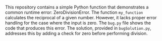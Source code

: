 This repository contains a simple Python function that demonstrates a common runtime error: ZeroDivisionError. The function `my_function` calculates the reciprocal of a given number.  However, it lacks proper error handling for the case where the input is zero.  The `bug.py` file shows the code that produces this error. The solution, provided in `bugSolution.py`, addresses this by adding a check for zero before performing division.